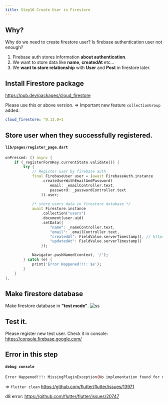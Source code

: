 ```yaml
---
title: Step16 Create User in Firestore
---
```


## Why?
Why do we need to create firestore user? Is firebase authentication user not enough?

1. Firebase auth stores information **about authentication**.
2. We want to store data like **name**, **createdAt** etc...
3. We **want to store relationship** with **User** and **Post** in firestore later.

## Install Firestore package
https://pub.dev/packages/cloud_firestore

Please use this or above version. => Important new feature `collectionGroup` added.
```yaml
cloud_firestore: ^0.13.0+1
```

## Store user when they successfully registered.
#### `lib/pages/register_page.dart`
```dart {11-20}
onPressed: () async {
	if (_registerFormKey.currentState.validate()) {
		try {
			// Register user by firebase auth
			final FirebaseUser user = (await FirebaseAuth.instance
				.createUserWithEmailAndPassword(
					email: _emailController.text,
					password: _passwordController.text
				)).user;
			
			/* store users data in firestore database */
			await Firestore.instance
				.collection("users")
				.document(user.uid)
				.setData({
					"name": _nameController.text,
					"email": _emailController.text,
					"createdAt": FieldValue.serverTimestamp(), // https://stackoverflow.com/questions/50907151/flutter-firestore-server-side-timestamp
					"updatedAt": FieldValue.serverTimestamp()
				});

			Navigator.pushNamed(context, '/');
		} catch (e) {
			print('Error Happened!!!: $e');
		}  
	}
},
```

## Make firestore database
Make firestore database in **"test mode"**.
![ss](https://storage.googleapis.com/coderhackers-assets/flutter_firebase_firestore_crud2a/create-firestore-database.png)

## Test it.
Please register new test user.
Check it in console: https://console.firebase.google.com/

## Error in this step
#### `debug console`
```bash
Error Happened!!!: MissingPluginException(No implementation found for method DocumentReference#setData on channel plugins.flutter.io/cloud_firestore)
```
=> `flutter clean`
https://github.com/flutter/flutter/issues/13971

d8 error:
https://github.com/flutter/flutter/issues/20747